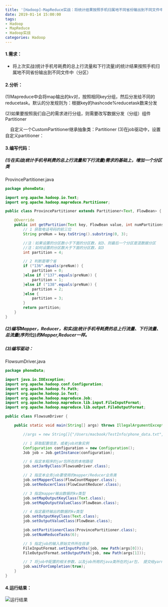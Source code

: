 ```yaml
---
title: '[Hadoop]-MapReduce实战：将统计结果按照手机归属地不同省份输出到不同文件中(Partitioner)'
date: 2019-01-14 15:00:00
tags: 
- Hadoop
- MapReduce
- Hadoop实战
categories: Hadoop
---
```


#### 1.需求：
* 将上次实战(统计手机号耗费的总上行流量和下行流量)的统计结果按照手机归属地不同省份输出到不同文件中（分区）

#### 2.分析：
(1)Mapreduce中会将map输出的kv对，按照相同key分组，然后分发给不同的reducetask。默认的分发规则为：根据key的hashcode%reducetask数来分发

(2)如果要按照我们自己的需求进行分组，则需要改写数据分发（分组）组件Partitioner

&nbsp;&nbsp;&nbsp;&nbsp;自定义一个CustomPartitioner继承抽象类：Partitioner
(3)在job驱动中，设置自定义partitioner：

#### 3.编写代码：
##### (1)在实战(统计手机号耗费的总上行流量和下行流量)需求的基础上，增加一个分区类
ProvincePartitioner.java

```java
package phoneData;

import org.apache.hadoop.io.Text;
import org.apache.hadoop.mapreduce.Partitioner;

public class ProvincePartitioner extends Partitioner<Text, FlowBean> {

    @Override
    public int getPartition(Text key, FlowBean value, int numPartitions) {
        // 1 获取电话号码的前三位
        String preNum = key.toString().substring(0, 3);

        //注：如果设置的分区数小于下面的分区数，如3、则最后一个分区是混数据分区
        //注：如何设置的分区数大于下面的分区数，如3
        int partition = 4;

        // 2 判断是哪个省
        if ("136".equals(preNum)) {
            partition = 0;
        }else if ("137".equals(preNum)) {
            partition = 1;
        }else if ("138".equals(preNum)) {
            partition = 2;
        }else {
            partition = 3;
        }
        return partition;
    }
}
```
##### (2)编写Mapper，Reducer，和实战(统计手机号耗费的总上行流量、下行流量、总流量(序列化))的Mapper,Reducer一样。
##### (3)编写驱动：

FlowsumDriver.java

```java
package phoneData;

import java.io.IOException;
import org.apache.hadoop.conf.Configuration;
import org.apache.hadoop.fs.Path;
import org.apache.hadoop.io.Text;
import org.apache.hadoop.mapreduce.Job;
import org.apache.hadoop.mapreduce.lib.input.FileInputFormat;
import org.apache.hadoop.mapreduce.lib.output.FileOutputFormat;

public class FlowsumDriver {

    public static void main(String[] args) throws IllegalArgumentException, IOException, ClassNotFoundException, InterruptedException {

        //args = new String[]{"/Users/macbook/TestInfo/phone_data.txt", "/Users/macbook/TestInfo/MovlePhone2"};

        // 1 获取配置信息，或者job对象实例
        Configuration configuration = new Configuration();
        Job job = Job.getInstance(configuration);

        // 6 指定本程序的jar包所在的本地路径
        job.setJarByClass(FlowsumDriver.class);

        // 2 指定本业务job要使用的mapper/Reducer业务类
        job.setMapperClass(FlowCountMapper.class);
        job.setReducerClass(FlowCountReducer.class);

        // 3 指定mapper输出数据的kv类型
        job.setMapOutputKeyClass(Text.class);
        job.setMapOutputValueClass(FlowBean.class);

        // 4 指定最终输出的数据的kv类型
        job.setOutputKeyClass(Text.class);
        job.setOutputValueClass(FlowBean.class);

        job.setPartitionerClass(ProvincePartitioner.class);
        job.setNumReduceTasks(6);

        // 5 指定job的输入原始文件所在目录
        FileInputFormat.setInputPaths(job, new Path(args[0]));
        FileOutputFormat.setOutputPath(job, new Path(args[1]));

        // 7 将job中配置的相关参数，以及job所用的java类所在的jar包， 提交给yarn去运行
        job.waitForCompletion(true);
    }
}
```
#### 4.运行结果：

![运行结果](https://imgconvert.csdnimg.cn/aHR0cHM6Ly91cGxvYWQtaW1hZ2VzLmppYW5zaHUuaW8vdXBsb2FkX2ltYWdlcy80MzkxNDA3LWZhZjEwNmYzZmNkMmRmYTkucG5n?x-oss-process=image/format,png)
